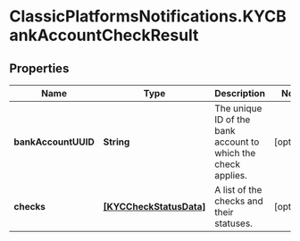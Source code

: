 # ClassicPlatformsNotifications.KYCBankAccountCheckResult

## Properties

Name | Type | Description | Notes
------------ | ------------- | ------------- | -------------
**bankAccountUUID** | **String** | The unique ID of the bank account to which the check applies. | [optional] 
**checks** | [**[KYCCheckStatusData]**](KYCCheckStatusData.md) | A list of the checks and their statuses. | [optional] 



